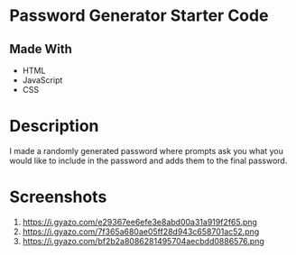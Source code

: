 # Password Generator Starter Code

## Made With
  * HTML
  * JavaScript
  * CSS

# Description
I made a randomly generated password where prompts ask you what you would like to include in the password and adds them to the final password.

# Screenshots
1. https://i.gyazo.com/e29367ee6efe3e8abd00a31a919f2f65.png
2. https://i.gyazo.com/7f365a680ae05ff28d943c658701ac52.png
3. https://i.gyazo.com/bf2b2a8086281495704aecbdd0886576.png
